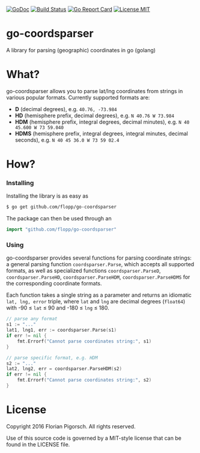 [![GoDoc](https://godoc.org/github.com/flopp/go-coordsparser?status.svg)](https://godoc.org/github.com/flopp/go-coordsparser)
[![Build Status](https://travis-ci.org/flopp/go-coordsparser.svg)](https://travis-ci.org/flopp/go-coordsparser)
[![Go Report Card](https://goreportcard.com/badge/flopp/go-coordsparser)](https://goreportcard.com/report/flopp/go-coordsparser)
[![License MIT](https://img.shields.io/badge/license-MIT-lightgrey.svg?style=flat)](https://github.com/flopp/go-coordsparser)

# go-coordsparser
A library for parsing (geographic) coordinates in go (golang)

# What?

go-coordsparser allows you to parse lat/lng coordinates from strings in various popular formats. Currently supported formats are:

- **D** (decimal degrees), e.g. `40.76, -73.984`
- **HD** (hemisphere prefix, decimal degrees), e.g. `N 40.76 W 73.984`
- **HDM** (hemisphere prefix, integral degrees, decimal minutes), e.g. `N 40 45.600 W 73 59.040`
- **HDMS** (hemisphere prefix, integral degrees, integral minutes, decimal seconds), e.g. `N 40 45 36.0 W 73 59 02.4`

# How?

### Installing
Installing the library is as easy as

```bash
$ go get github.com/flopp/go-coordsparser
```

The package can then be used through an

```go
import "github.com/flopp/go-coordsparser"
```

### Using
go-coordsparser provides several functions for parsing coordinate strings: a general parsing function `coordsparser.Parse`, which accepts all supported formats, as well as specialized functions `coordsparser.ParseD`, `coordsparser.ParseHD`, `coordsparser.ParseHDM`, `coordsparser.ParseHDMS` for the corresponding coordinate formats.

Each function takes a single string as a parameter and returns an idiomatic `lat, lng, error` triple, where `lat` and `lng` are decimal degrees (`float64`) with -90 ≤ `lat` ≤ 90 and -180 ≤ `lng` ≤ 180.

```go
// parse any format
s1 := "..."
lat1, lng1, err := coordsparser.Parse(s1)
if err != nil {
    fmt.Errorf("Cannot parse coordinates string:", s1)
}

// parse specific format, e.g. HDM
s2 := "..."
lat2, lng2, err = coordsparser.ParseHDM(s2)
if err != nil {
    fmt.Errorf("Cannot parse coordinates string:", s2)
}
```

# License
Copyright 2016 Florian Pigorsch. All rights reserved.

Use of this source code is governed by a MIT-style license that can be found in the LICENSE file.
